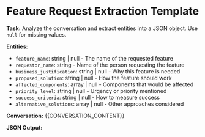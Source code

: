 # Feature Request Extraction Template

**Task:** Analyze the conversation and extract entities into a JSON object. Use `null` for missing values.

**Entities:**

- `feature_name`: string | null - The name of the requested feature
- `requestor_name`: string - Name of the person requesting the feature
- `business_justification`: string | null - Why this feature is needed
- `proposed_solution`: string | null - How the feature should work
- `affected_components`: array | null - Components that would be affected
- `priority_level`: string | null - Urgency or priority mentioned
- `success_criteria`: string | null - How to measure success
- `alternative_solutions`: array | null - Other approaches considered

**Conversation:**
{{CONVERSATION_CONTENT}}

**JSON Output:**
